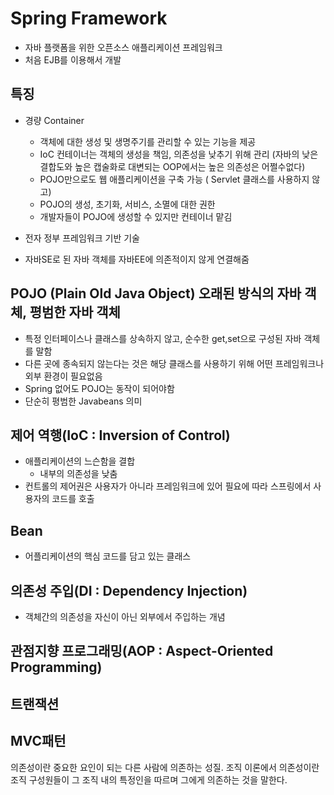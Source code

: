 # Spring Framework
+ 자바 플랫폼을 위한 오픈소스 애플리케이션 프레임워크
+ 처음 EJB를 이용해서 개발

## 특징
+ 경량 Container
  + 객체에 대한 생성 및 생명주기를 관리할 수 있는 기능을 제공
  + IoC 컨테이너는 객체의 생성을 책임, 의존성을 낮추기 위해 관리 (자바의 낮은 결합도와 높은 캡술화로 대변되는 OOP에서는 높은 의존성은 어쩔수없다)
  + POJO만으로도 웹 애플리케이션을 구축 가능 ( Servlet 클래스를 사용하지 않고)
  + POJO의 생성, 초기화, 서비스, 소멸에 대한 권한
  + 개발자들이 POJO에 생성할 수 있지만 컨테이너 맡김
  
+ 전자 정부 프레임워크 기반 기술
+ 자바SE로 된 자바 객체를 자바EE에 의존적이지 않게 연결해줌
## POJO (Plain Old Java Object) 오래된 방식의 자바 객체, 평범한 자바 객체
  + 특정 인터페이스나 클래스를 상속하지 않고, 순수한 get,set으로 구성된 자바 객체를 말함
  + 다른 곳에 종속되지 않는다는 것은 해당 클래스를 사용하기 위해 어떤 프레임워크나 외부 환경이 필요없음
  + Spring 없어도 POJO는 동작이 되어야함
  + 단순히 평범한 Javabeans 의미

## 제어 역행(IoC : Inversion of Control)
  + 애플리케이션의 느슨함을 결합
    + 내부의 의존성을 낮춤
  + 컨트롤의 제어권은 사용자가 아니라 프레임워크에 있어 필요에 따라 스프링에서 사용자의 코드를 호출

## Bean
  + 어플리케이션의 핵심 코드를 담고 있는 클래스
## 의존성 주입(DI : Dependency Injection)
  + 객체간의 의존성을 자신이 아닌 외부에서 주입하는 개념
  
## 관점지향 프로그래밍(AOP : Aspect-Oriented Programming)

## 트랜잭션

## MVC패턴


의존성이란 중요한 요인이 되는 다른 사람에 의존하는 성질. 
조직 이론에서 의존성이란 조직 구성원들이 그 조직 내의 특정인을 따르며 그에게 의존하는 것을 말한다.
